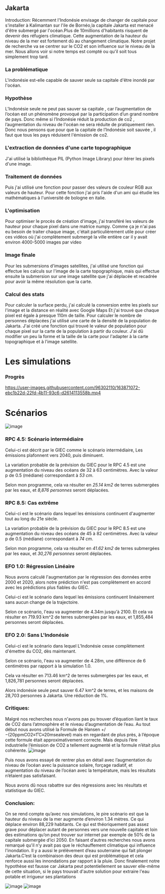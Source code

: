 ## Jakarta

Introduction:
Récemment l'Indonésie envisage de changer de capitale pour s'installer à Kalimantan sur l'ile de Bornéo,la capitale Jakarta est menacé d'être submergé par l'océan.Plus de 10millions d'habitants risquent de devenir des réfugiers climatique. Cette augmentation de la hauteur du niveau de la mer est fortement dû au changement climatique. Notre projet de recherche va se centrer sur le CO2 et son influence sur le niveau de la mer. Nous allons voir si notre temps est compté ou qu'il soit tous simplement trop tard.

### La problématique

L'indonésie est-elle capable de sauver seule sa capitale d'être inondé par l'océan.

### Hypothèse

L’Indonésie seule ne peut pas sauver sa capitale  , car l’augmentation de l’océan est un phénomène provoqué par la participation d’un grand nombre de pays. Donc même si l’Indonésie réduit la production de co2 ,  l’augmentation du niveau de l'océan ne sera réduite de pratiquement rien. Donc nous pensons que pour que la capitale de l’Indonésie soit sauvée , il faut que tous les pays réduisent l'émission de co2.

### L'extraction de données d'une carte topographique

J'ai utilisé la bibliothèque PIL (Python Image Library) pour itérer les pixels d'une image. 

### Traitement de données

Puis j'ai utilisé une fonction pour passer des valeurs de couleur RGB aux valeurs de hauteur. 
Pour cette fonction j'ai pris l'aide d'un ami qui étudie les mathématiques à l'université de bologne en italie.

### L'optimisation

Pour optimiser le procès de création d'image, j'ai transféré les valeurs de hauteur pour chaque pixel dans une matrice numpy.
Comme ça je n'ai pas eu besoin de traiter chaque image, c'était particulièrement utile pour créer ces vidéos où j'ai complètement 
submergé la ville entière car il y avait environ 4000-5000 images par video

### Image finale

Pour les submersions d'images satellites, j'ai utilisé une fonction qui effectue les calculs sur l'image de la carte 
topographique, mais qui effectue ensuite la submersion sur une image satellite que j'ai déplacée et recadrée pour avoir la 
même résolution que la carte.

### Calcul des stats

Pour calculer la surface perdu, j'ai calculé la conversion entre les pixels sur l'image et la distance en réalité avec Google Maps
Et j'ai trouvé que chaque pixel est égale à presque 110m de taille.
Pour calculer le nombre de personnes déplacées j'ai utilisé une carte de la densité de la population de Jakarta.
J'ai créé une fonction qui trouvé le valeur de population pour chaque pixel sur la carte de la population à partir du couleur.
J'ai dû modifier un peu la forme et la taille de la carte pour l'adapter à la carte topographique et à l'image satellite. 

# Les simulations

### Progrès

https://user-images.githubusercontent.com/96302110/163871072-ebc1b22d-22fd-4b11-93c6-d2614113558b.mp4

# Scénarios

![image](https://user-images.githubusercontent.com/96302110/163873648-548cfb65-8b39-4174-8475-3a957431526b.png)

### RPC 4.5: Scénario intermédiaire

Celui-ci est décrit par le GIEC comme le scénario intermédiaire, Les émissions plafonnent vers 2040, puis diminuent.

La variation probable de la prévision du GIEC pour le RPC 4.5 est une augmentation du niveau des océans de 32 à 63 centimètres. 
Avec la valeur p de 0.5 (médiane) correspondant à *53 cm*.

Selon mon programme, cela va résulter en *25.14 km2* de terres submergées par les eaux, et *8,876 personnes* seront déplacées.


### RPC 8.5: Cas extrême

Celui-ci est le scénario dans lequel les émissions continuent d'augmenter tout au long du 21e siècle.

La variation probable de la prévision du GIEC pour le RPC 8.5 est une augmentation du niveau des océans de 45 à 82 centimètres. 
Avec la valeur p de 0.5 (médiane) correspondant à *74 cm*.

Selon mon programme, cela va résulter en *41.62 km2* de terres submergées par les eaux, et *30,276 personnes* seront déplacées.

### EFO 1.0: Régression Linéaire

Nous avons calculé l'augmentation par le régression des données entre 2000 et 2020, 
alors notre prédiction n'est pas complètement en accord avec les prédictions plus fiables du GIEC.

Celui-ci est le scénario dans lequel les émissions continuent linéairement sans aucun change de la trajectoire.

Selon ce scénario, l'eau va augmenter de 4.34m jusqu'à 2100. Et cela va résulter en 719.93 km^2 de terres submergées par les eaux,
et 1,855,484 personnes seront déplacées.

### EFO 2.0: Sans L'Indonésie

Celui-ci est le scénario dans lequel L'Indonésie cesse complètement d'émettre du CO2, dès maintenant.

Selon ce scénario, l'eau va augmenter de 4.28m, une différence de 6 centimètres par rapport à la simulation 1.0. 

Cela va résulter en 713.46 km^2 de terres submergées par les eaux, et 1,826,781 personnes seront déplacées.

Alors indonésie seule peut sauver 6.47 km^2 de terres, et les maisons de 28,703 personnes à Jakarta. Une réduction de 1%.

### Critiques: 

Malgré nos recherches nous n'avons pas pu trouver d’équation liant le taux de CO2 dans l’atmosphère et le niveau d’augmentation de l’eau. Au tout début nous avons utilisé la Formule de Hansen  +/−(20ppmCO2≡1˚C≡20msealevel)  mais en regardant de plus près, à l’époque cette formule était approximativement correcte. Mais depuis l’ère industrielle l’émission de CO2 a tellement augmenté et la formule n’était plus cohérente.
![image](https://user-images.githubusercontent.com/101198713/163886294-3763a231-5ddd-4e75-a8ca-0b421f818b51.png)

Puis nous avons essayé de rentrer plus en détail avec l’augmentation du niveau de l’océan avec la puissance solaire, forçage radiatif, et augmentation du niveau de l’océan avec la température, mais les résultats n’étaient pas satisfaisant.

Nous avons dû nous rabattre sur des régressions avec les résultats et statistique du GIEC. 


### Conclusion:

On se rend compte qu’avec nos simulations, le pire scénario est que la hauteur du niveau de la mer augmente d’environ 1.34 mètres. Ce qui déplace environ 88,229 habitants. Ce qui est théoriquement pas assez grave pour déplacer autant de personnes vers une nouvelle capitale et loin des estimations qu’on peut trouver sur internet par exemple de 50% de la capitale submergée d’ici 2050. En faisant d’autres recherches nous avons remarqué qu'il n’y avait pas que le réchauffement climatique qui influence l'inondation. Il y a aussi le prélèvement d’eau souterraine qui fait plonger Jakarta.C’est la combinaison des deux qui est problématique et cela renforce aussi les innondations par rapport à la pluie. Donc finalement notre hypothèse est fausse car Jakarta peut potentiellement se sauver elle-même de cette situation, si le pays trouvait d'autre solution pour extraire l'eau potable et irrigueur ses plantations


![image](https://user-images.githubusercontent.com/101198713/163886198-0a2effd1-01b2-4163-b416-781d90819f5c.png)
![image](https://user-images.githubusercontent.com/101198713/163886268-56d008d8-c7e6-4143-aa2a-4ca0ae75bb79.png)


